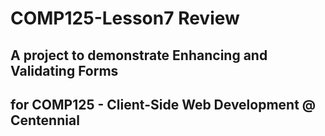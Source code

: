 # COMP125-Lesson7 Review

## A project to demonstrate Enhancing and Validating Forms 
## for COMP125 - Client-Side Web Development @ Centennial

